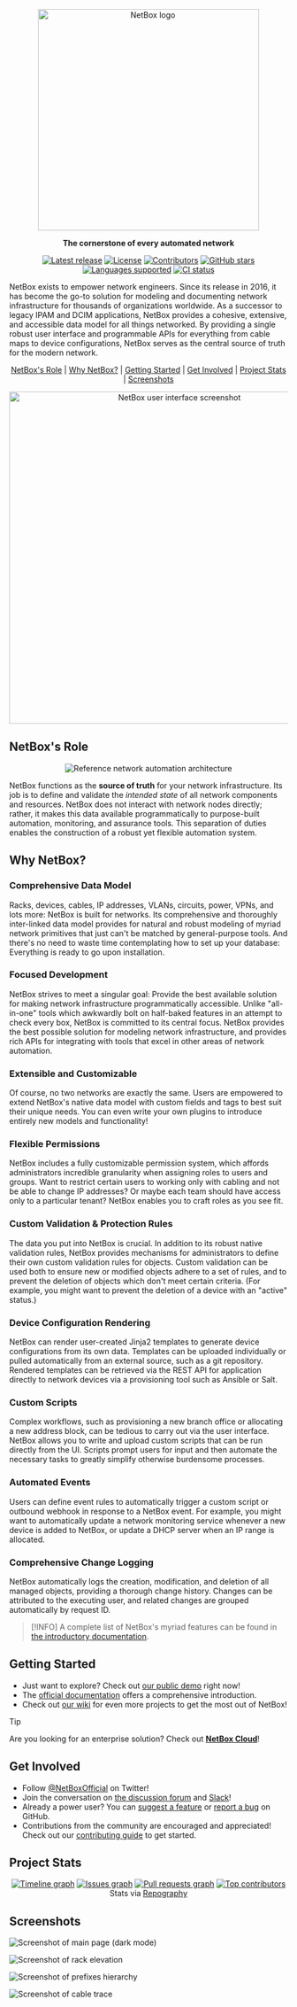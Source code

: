 <div align="center">
  <img src="https://raw.githubusercontent.com/netbox-community/netbox/develop/docs/netbox_logo.svg" width="400" alt="NetBox logo" />
  <p><strong>The cornerstone of every automated network</strong></p>
  <a href="https://github.com/netbox-community/netbox/releases"><img src="https://img.shields.io/github/v/release/netbox-community/netbox" alt="Latest release" /></a>
  <a href="https://github.com/netbox-community/netbox/blob/master/LICENSE.txt"><img src="https://img.shields.io/badge/license-Apache_2.0-blue.svg" alt="License" /></a>
  <a href="https://github.com/netbox-community/netbox/graphs/contributors"><img src="https://img.shields.io/github/contributors/netbox-community/netbox?color=blue" alt="Contributors" /></a>
  <a href="https://github.com/netbox-community/netbox/stargazers"><img src="https://img.shields.io/github/stars/netbox-community/netbox?style=flat" alt="GitHub stars" /></a>
  <a href="https://docs.netbox.dev/en/stable/features/translations/"><img src="https://img.shields.io/badge/languages-4-blue" alt="Languages supported" /></a>
  <a href="https://github.com/netbox-community/netbox/actions/workflows/ci.yml"><img src="https://github.com/netbox-community/netbox/workflows/CI/badge.svg?branch=master" alt="CI status" /></a>
  <p></p>
</div>

NetBox exists to empower network engineers. Since its release in 2016, it has become the go-to solution for modeling and documenting network infrastructure for thousands of organizations worldwide. As a successor to legacy IPAM and DCIM applications, NetBox provides a cohesive, extensive, and accessible data model for all things networked. By providing a single robust user interface and programmable APIs for everything from cable maps to device configurations, NetBox serves as the central source of truth for the modern network.

<p align="center">
  <a href="#netboxs-role">NetBox's Role</a> |
  <a href="#why-netbox">Why NetBox?</a> |
  <a href="#getting-started">Getting Started</a> |
  <a href="#get-involved">Get Involved</a> |
  <a href="#project-stats">Project Stats</a> |
  <a href="#screenshots">Screenshots</a>
</p>

<div align="center">
  <img src="docs/media/screenshots/netbox-ui.png" width="600" alt="NetBox user interface screenshot" />
  <p></p>
</div>

## NetBox's Role

<p align="center">
  <img src="docs/media/misc/reference_architecture.png" alt="Reference network automation architecture" />
</p>

NetBox functions as the **source of truth** for your network infrastructure. Its job is to define and validate the _intended state_ of all network components and resources. NetBox does not interact with network nodes directly; rather, it makes this data available programmatically to purpose-built automation, monitoring, and assurance tools. This separation of duties enables the construction of a robust yet flexible automation system.

## Why NetBox?

### Comprehensive Data Model

Racks, devices, cables, IP addresses, VLANs, circuits, power, VPNs, and lots more: NetBox is built for networks. Its comprehensive and thoroughly inter-linked data model provides for natural and robust modeling of myriad network primitives that just can't be matched by general-purpose tools. And there's no need to waste time contemplating how to set up your database: Everything is ready to go upon installation.

### Focused Development

NetBox strives to meet a singular goal: Provide the best available solution for making network infrastructure programmatically accessible. Unlike "all-in-one" tools which awkwardly bolt on half-baked features in an attempt to check every box, NetBox is committed to its central focus. NetBox provides the best possible solution for modeling network infrastructure, and provides rich APIs for integrating with tools that excel in other areas of network automation.

### Extensible and Customizable

Of course, no two networks are exactly the same. Users are empowered to extend NetBox's native data model with custom fields and tags to best suit their unique needs. You can even write your own plugins to introduce entirely new models and functionality!

### Flexible Permissions

NetBox includes a fully customizable permission system, which affords administrators incredible granularity when assigning roles to users and groups. Want to restrict certain users to working only with cabling and not be able to change IP addresses? Or maybe each team should have access only to a particular tenant? NetBox enables you to craft roles as you see fit.

### Custom Validation & Protection Rules

The data you put into NetBox is crucial. In addition to its robust native validation rules, NetBox provides mechanisms for administrators to define their own custom validation rules for objects. Custom validation can be used both to ensure new or modified objects adhere to a set of rules, and to prevent the deletion of objects which don't meet certain criteria. (For example, you might want to prevent the deletion of a device with an "active" status.)

### Device Configuration Rendering

NetBox can render user-created Jinja2 templates to generate device configurations from its own data. Templates can be uploaded individually or pulled automatically from an external source, such as a git repository. Rendered templates can be retrieved via the REST API for application directly to network devices via a provisioning tool such as Ansible or Salt.

### Custom Scripts

Complex workflows, such as provisioning a new branch office or allocating a new address block, can be tedious to carry out via the user interface. NetBox allows you to write and upload custom scripts that can be run directly from the UI. Scripts prompt users for input and then automate the necessary tasks to greatly simplify otherwise burdensome processes.

### Automated Events

Users can define event rules to automatically trigger a custom script or outbound webhook in response to a NetBox event. For example, you might want to automatically update a network monitoring service whenever a new device is added to NetBox, or update a DHCP server when an IP range is allocated.

### Comprehensive Change Logging

NetBox automatically logs the creation, modification, and deletion of all managed objects, providing a thorough change history. Changes can be attributed to the executing user, and related changes are grouped automatically by request ID.

> [!INFO]
> A complete list of NetBox's myriad features can be found in [the introductory documentation](https://docs.netbox.dev/en/stable/introduction/).

## Getting Started

* Just want to explore? Check out [our public demo](https://demo.netbox.dev/) right now!
* The [official documentation](https://docs.netbox.dev) offers a comprehensive introduction.
* Check out [our wiki](https://github.com/netbox-community/netbox/wiki/Community-Contributions) for even more projects to get the most out of NetBox!

> [!TIP]
> Are you looking for an enterprise solution? Check out **[NetBox Cloud](https://netboxlabs.com/netbox-cloud/)**!

## Get Involved

* Follow [@NetBoxOfficial](https://twitter.com/NetBoxOfficial) on Twitter!
* Join the conversation on [the discussion forum](https://github.com/netbox-community/netbox/discussions) and [Slack](https://netdev.chat/)!
* Already a power user? You can [suggest a feature](https://github.com/netbox-community/netbox/issues/new?assignees=&labels=type%3A+feature&template=feature_request.yaml) or [report a bug](https://github.com/netbox-community/netbox/issues/new?assignees=&labels=type%3A+bug&template=bug_report.yaml) on GitHub.
* Contributions from the community are encouraged and appreciated! Check out our [contributing guide](CONTRIBUTING.md) to get started.

## Project Stats

<p align="center">
  <a href="https://github.com/netbox-community/netbox/commits"><img src="https://images.repography.com/29023055/netbox-community/netbox/recent-activity/whQtEr_TGD9PhW1BPlhlEQ5jnrgQ0KJpm-LlGtpoGO0/3Kx_iWUSBRJ5-AI4QwJEJWrUDEz3KrX2lvh8aYE0WXY_timeline.svg" alt="Timeline graph"></a>
  <a href="https://github.com/netbox-community/netbox/issues"><img src="https://images.repography.com/29023055/netbox-community/netbox/recent-activity/whQtEr_TGD9PhW1BPlhlEQ5jnrgQ0KJpm-LlGtpoGO0/3Kx_iWUSBRJ5-AI4QwJEJWrUDEz3KrX2lvh8aYE0WXY_issues.svg" alt="Issues graph"></a>
  <a href="https://github.com/netbox-community/netbox/pulls"><img src="https://images.repography.com/29023055/netbox-community/netbox/recent-activity/whQtEr_TGD9PhW1BPlhlEQ5jnrgQ0KJpm-LlGtpoGO0/3Kx_iWUSBRJ5-AI4QwJEJWrUDEz3KrX2lvh8aYE0WXY_prs.svg" alt="Pull requests graph"></a>
  <a href="https://github.com/netbox-community/netbox/graphs/contributors"><img src="https://images.repography.com/29023055/netbox-community/netbox/recent-activity/whQtEr_TGD9PhW1BPlhlEQ5jnrgQ0KJpm-LlGtpoGO0/3Kx_iWUSBRJ5-AI4QwJEJWrUDEz3KrX2lvh8aYE0WXY_users.svg" alt="Top contributors"></a>
  <br />Stats via <a href="https://repography.com">Repography</a>
</p>

## Screenshots

![Screenshot of main page (dark mode)](docs/media/screenshots/home-dark.png "Main page (dark mode)")

![Screenshot of rack elevation](docs/media/screenshots/rack.png "Rack elevation")

![Screenshot of prefixes hierarchy](docs/media/screenshots/prefixes-list.png "Prefixes hierarchy")

![Screenshot of cable trace](docs/media/screenshots/cable-trace.png "Cable tracing")
